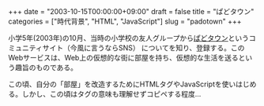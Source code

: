 +++
date = "2003-10-15T00:00:00+09:00"
draft = false
title = "ぱどタウン"
categories = ["時代背景", "HTML", "JavaScript"]
slug = "padotown"
+++

小学5年(2003年)の10月、当時の小学校の友人グループから[ぱどタウン](http://www.padotown.net/)というコミュニティサイト（今風に言うならSNS）
についてを知り、登録する。このWebサービスは、Web上の仮想的な街に部屋を持ち、仮想的な生活を送るという趣旨のものである。

この頃、自分の「部屋」を改造するためにHTMLタグやJavaScriptを使いはじめる。しかし、この頃はタグの意味も理解せずコピペする程度...
